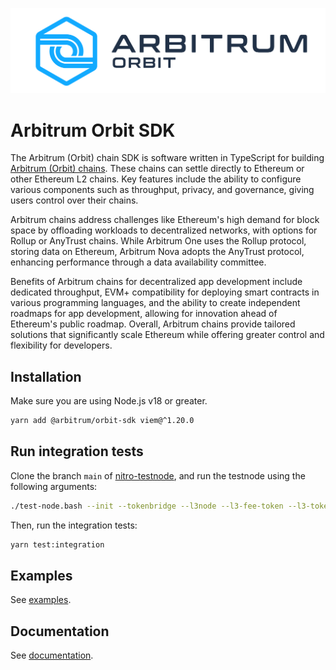 ![Arbitrum Orbit](orbit-primary.png)
# Arbitrum Orbit SDK

The Arbitrum (Orbit) chain SDK is software written in TypeScript for building [Arbitrum (Orbit) chains](https://arbitrum.io/orbit). These chains can settle directly to Ethereum or other Ethereum L2 chains. Key features include the ability to configure various components such as throughput, privacy, and governance, giving users control over their chains.

Arbitrum chains address challenges like Ethereum's high demand for block space by offloading workloads to decentralized networks, with options for Rollup or AnyTrust chains. While Arbitrum One uses the Rollup protocol, storing data on Ethereum, Arbitrum Nova adopts the AnyTrust protocol, enhancing performance through a data availability committee.

Benefits of Arbitrum chains for decentralized app development include dedicated throughput, EVM+ compatibility for deploying smart contracts in various programming languages, and the ability to create independent roadmaps for app development, allowing for innovation ahead of Ethereum's public roadmap. Overall, Arbitrum chains provide tailored solutions that significantly scale Ethereum while offering greater control and flexibility for developers.


## Installation

Make sure you are using Node.js v18 or greater.

```bash
yarn add @arbitrum/orbit-sdk viem@^1.20.0
```

## Run integration tests

Clone the branch `main` of [nitro-testnode](https://github.com/OffchainLabs/nitro-testnode), and run the testnode using the following arguments:

```bash
./test-node.bash --init --tokenbridge --l3node --l3-fee-token --l3-token-bridge
```

Then, run the integration tests:

```bash
yarn test:integration
```

## Examples

See [examples](./examples).

## Documentation
See [documentation](https://docs.arbitrum.io/launch-arbitrum-chain/a-gentle-introduction).